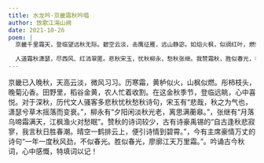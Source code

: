```yaml
---
title: 水龙吟·京畿霜秋吟唱
author: 放歌江海山阙
date: 2021-10-26
poem: |
  京畿千里霜天，登临望远秋无际。碧空云淡，击鹰征雁，远山静宓。如焰火枫，似绸红叶，燃情无羁。更霜侵晚菊，翠枝傲蕊，身犹带、浩然气。

  人道霜秋潇瑟，尽西风、红消翠匿。悲秋宋玉，忧秋柳永，愁秋张继。我赞霜秋，胜似春光，毛公禹锡。看农人，笑语盈盈田垄，丰收喜泣！
---
```


京畿已入晚秋，天高云淡，微风习习。历寒霜，黄栌似火，山枫似燃。彤柿枝头，晚菊沁香。田野里，稻谷金黄，农人忙着收割。在这金秋季节，登临远眺，心中喜悦。对于深秋，历代文人骚客多悲秋忧秋愁秋诗句，宋玉有“悲哉，秋之为气也，潇瑟兮草木摇落而变衰。”，柳永有“夕阳闲淡秋光老，离思满蘅皋。”，张继有“月落乌啼霜满天，江枫渔火对愁眠”。赞秋的诗词较少，古有诗豪禹锡的“自古逢秋悲寂寥，我言秋日胜春潮。晴空一鹤排云上，便引诗情到碧霄。”，今有主席豪情万丈的诗句“一年一度秋风劲，不似春光。胜似春光，廖廓江天万里霜。”。吟诵古今秋词，心中感慨，特填词以记！
